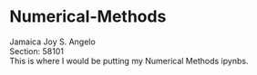 # Numerical-Methods
Jamaica Joy S. Angelo
<br> Section: 58101
<br> This is where I would be putting my Numerical Methods ipynbs.
